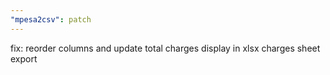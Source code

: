 ```yaml
---
"mpesa2csv": patch
---
```


fix: reorder columns and update total charges display in xlsx charges sheet export

